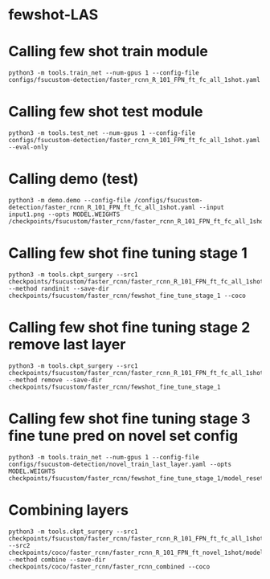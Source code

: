 # fewshot-LAS

# Calling few shot train module
```
python3 -m tools.train_net --num-gpus 1 --config-file configs/fsucustom-detection/faster_rcnn_R_101_FPN_ft_fc_all_1shot.yaml
```

# Calling few shot test module
```
python3 -m tools.test_net --num-gpus 1 --config-file configs/fsucustom-detection/faster_rcnn_R_101_FPN_ft_fc_all_1shot.yaml --eval-only
```
# Calling demo (test)
```
python3 -m demo.demo --config-file /configs/fsucustom-detection/faster_rcnn_R_101_FPN_ft_fc_all_1shot.yaml --input input1.png --opts MODEL.WEIGHTS /checkpoints/fsucustom/faster_rcnn/faster_rcnn_R_101_FPN_ft_fc_all_1shot/model_final.pth
```
# Calling few shot fine tuning stage 1
```
python3 -m tools.ckpt_surgery --src1 checkpoints/fsucustom/faster_rcnn/faster_rcnn_R_101_FPN_ft_fc_all_1shot/model_final.pth --method randinit --save-dir checkpoints/fsucustom/faster_rcnn/fewshot_fine_tune_stage_1 --coco
```
# Calling few shot fine tuning stage 2 remove last layer
```
python3 -m tools.ckpt_surgery --src1 checkpoints/fsucustom/faster_rcnn/faster_rcnn_R_101_FPN_ft_fc_all_1shot/model_final.pth --method remove --save-dir checkpoints/fsucustom/faster_rcnn/fewshot_fine_tune_stage_1 
```
# Calling few shot fine tuning stage 3 fine tune pred on novel set config
```
python3 -m tools.train_net --num-gpus 1 --config-file configs/fsucustom-detection/novel_train_last_layer.yaml --opts MODEL.WEIGHTS checkpoints/fsucustom/faster_rcnn/fewshot_fine_tune_stage_1/model_reset_remove.pth
```
# Combining layers
```
python3 -m tools.ckpt_surgery --src1 checkpoints/fsucustom/faster_rcnn/faster_rcnn_R_101_FPN_ft_fc_all_1shot/model_final.pth --src2 checkpoints/coco/faster_rcnn/faster_rcnn_R_101_FPN_ft_novel_1shot/model_final.pth --method combine --save-dir checkpoints/coco/faster_rcnn/faster_rcnn_combined --coco
```
